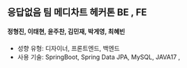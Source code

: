 ## 응답없음 팀 메디차트 헤커톤 BE , FE
#### 정형진, 이태현, 윤주찬, 김민재, 박게영, 최혜빈
- 성향 유형: 디자이너, 프론트엔드, 백엔드
- 사용 기술: SpringBoot, Spring Data JPA, MySQL, JAVA17 ,
